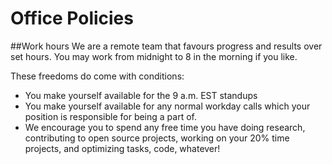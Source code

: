 Office Policies
===============


##Work hours
We are a remote team that favours progress and results over set hours. You may work from midnight to 8 in the morning if you like. 

These freedoms do come with conditions:

- You make yourself available for the 9 a.m. EST standups
- You make yourself available for any normal workday calls which your position is responsible for being a part of. 
- We encourage you to spend any free time you have doing research, contributing to open source projects, working on your 20% time projects, and optimizing tasks, code, whatever!
